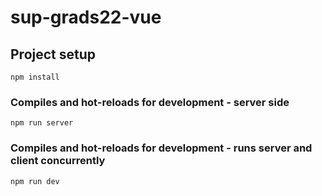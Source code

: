 # sup-grads22-vue

## Project setup
```
npm install
```

### Compiles and hot-reloads for development - server side
```
npm run server
```

### Compiles and hot-reloads for development - runs server and client concurrently
```
npm run dev
```

